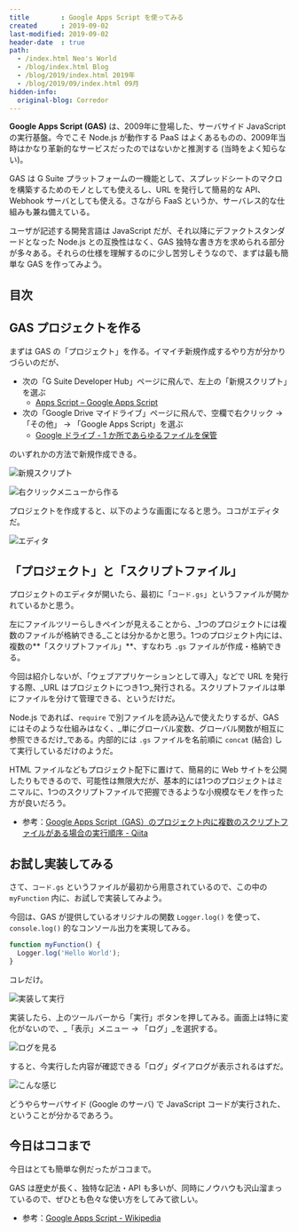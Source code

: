 ```yaml
---
title        : Google Apps Script を使ってみる
created      : 2019-09-02
last-modified: 2019-09-02
header-date  : true
path:
  - /index.html Neo's World
  - /blog/index.html Blog
  - /blog/2019/index.html 2019年
  - /blog/2019/09/index.html 09月
hidden-info:
  original-blog: Corredor
---
```


**Google Apps Script (GAS)** は、2009年に登場した、サーバサイド JavaScript の実行基盤。今でこそ Node.js が動作する PaaS はよくあるものの、2009年当時はかなり革新的なサービスだったのではないかと推測する (当時をよく知らない)。

GAS は G Suite プラットフォームの一機能として、スプレッドシートのマクロを構築するためのモノとしても使えるし、URL を発行して簡易的な API、Webhook サーバとしても使える。さながら FaaS というか、サーバレス的な仕組みも兼ね備えている。

ユーザが記述する開発言語は JavaScript だが、それ以降にデファクトスタンダードとなった Node.js との互換性はなく、GAS 独特な書き方を求められる部分が多々ある。それらの仕様を理解するのに少し苦労しそうなので、まずは最も簡単な GAS を作ってみよう。

## 目次

## GAS プロジェクトを作る

まずは GAS の「プロジェクト」を作る。イマイチ新規作成するやり方が分かりづらいのだが、

- 次の「G Suite Developer Hub」ページに飛んで、左上の「新規スクリプト」を選ぶ
  - [Apps Script – Google Apps Script](https://script.google.com/home/start)
- 次の「Google Drive マイドライブ」ページに飛んで、空欄で右クリック → 「その他」 → 「Google Apps Script」を選ぶ
  - [Google ドライブ - 1 か所であらゆるファイルを保管](https://drive.google.com/drive/my-drive)

のいずれかの方法で新規作成できる。

![新規スクリプト](02-01-01.png)

![右クリックメニューから作る](02-01-02.png)

プロジェクトを作成すると、以下のような画面になると思う。ココがエディタだ。

![エディタ](02-01-03.png)

## 「プロジェクト」と「スクリプトファイル」

プロジェクトのエディタが開いたら、最初に「`コード.gs`」というファイルが開かれているかと思う。

左にファイルツリーらしきペインが見えることから、_1つのプロジェクトには複数のファイルが格納できる_ことは分かるかと思う。1つのプロジェクト内には、複数の**「スクリプトファイル」**、すなわち `.gs` ファイルが作成・格納できる。

今回は紹介しないが、「ウェブアプリケーションとして導入」などで URL を発行する際、_URL はプロジェクトにつき1つ_発行される。スクリプトファイルは単にファイルを分けて管理できる、というだけだ。

Node.js であれば、`require` で別ファイルを読み込んで使えたりするが、GAS にはそのような仕組みはなく、_単にグローバル変数、グローバル関数が相互に参照できるだけ_である。内部的には `.gs` ファイルを名前順に `concat` (結合) して実行しているだけのようだ。

HTML ファイルなどもプロジェクト配下に置けて、簡易的に Web サイトを公開したりもできるので、可能性は無限大だが、基本的には1つのプロジェクトはミニマルに、1つのスクリプトファイルで把握できるような小規模なモノを作った方が良いだろう。

- 参考：[Google Apps Script（GAS）のプロジェクト内に複数のスクリプトファイルがある場合の実行順序 - Qiita](https://qiita.com/munieru_jp/items/0119ca5ee38caa23b8e4)

## お試し実装してみる

さて、`コード.gs` というファイルが最初から用意されているので、この中の `myFunction` 内に、お試しで実装してみよう。

今回は、GAS が提供しているオリジナルの関数 `Logger.log()` を使って、`console.log()` 的なコンソール出力を実現してみる。

```javascript
function myFunction() {
  Logger.log('Hello World');
}
```

コレだけ。

![実装して実行](02-01-04.png)

実装したら、上のツールバーから「実行」ボタンを押してみる。画面上は特に変化がないので、_「表示」メニュー → 「ログ」_を選択する。

![ログを見る](02-01-05.png)

すると、今実行した内容が確認できる「ログ」ダイアログが表示されるはずだ。

![こんな感じ](02-01-06.png)

どうやらサーバサイド (Google のサーバ) で JavaScript コードが実行された、ということが分かるであろう。

## 今日はココまで

今日はとても簡単な例だったがココまで。

GAS は歴史が長く、独特な記法・API も多いが、同時にノウハウも沢山溜まっているので、ぜひとも色々な使い方をしてみて欲しい。

- 参考：[Google Apps Script - Wikipedia](https://en.wikipedia.org/wiki/Google_Apps_Script)
